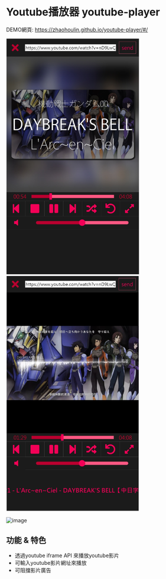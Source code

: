 # Youtube播放器 youtube-player

DEMO網頁: https://zhaohoulin.github.io/youtube-player/#/

<img src="demo/mobile-1.jpg"  width="360px" >
<img src="demo/mobile-2.jpg"  width="360px" >

![image](demo/demo.gif)

## 功能 & 特色
* 透過youtube iframe API 來播放youtube影片
* 可輸入youtube影片網址來播放
* 可阻擋影片廣告
